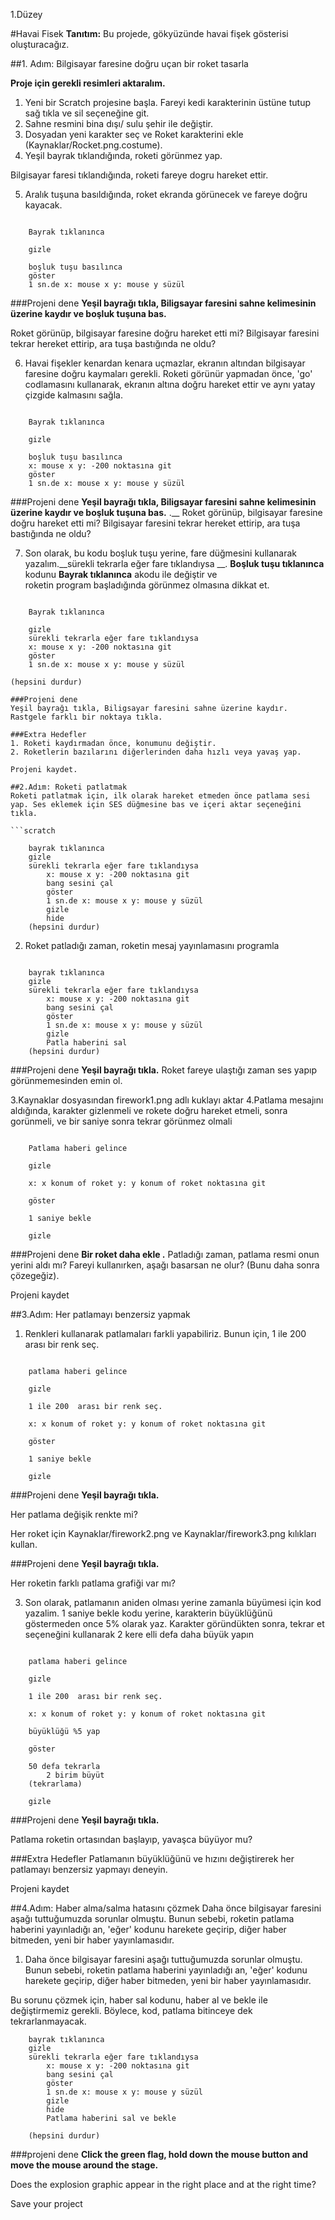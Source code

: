 1.Düzey

#Havai Fisek
__Tanıtım:__
Bu projede, gökyüzünde havai fişek gösterisi oluşturacağız.

##1. Adım: Bilgisayar faresine doğru uçan bir roket tasarla

__Proje için gerekli resimleri aktaralım.__

1. Yeni bir Scratch projesine başla. Fareyi kedi karakterinin üstüne tutup sağ tıkla ve sil seçeneğine git.
2. Sahne resmini bina dışı/ sulu şehir ile değiştir.
3. Dosyadan yeni karakter seç ve Roket karakterini ekle (Kaynaklar/Rocket.png.costume).
4. Yeşil bayrak tıklandığında, roketi görünmez yap.

Bilgisayar faresi tıklandığında, roketi fareye dogru hareket ettir.

5. Aralık tuşuna basıldığında, roket ekranda görünecek ve fareye doğru kayacak. 

```scratch

	Bayrak tıklanınca

	gizle

	boşluk tuşu basılınca
	göster
	1 sn.de x: mouse x y: mouse y süzül
```
		
###Projeni dene
__Yeşil bayrağı tıkla, Biligsayar faresini sahne kelimesinin üzerine kaydır ve 	boşluk tuşuna bas.__

Roket görünüp, bilgisayar faresine doğru hareket etti mi? 
Bilgisayar faresini tekrar hereket ettirip, ara tuşa bastığında ne oldu?

6. Havai fişekler kenardan kenara uçmazlar, ekranın altından bilgisayar faresine doğru kaymaları gerekli. 
Roketi görünür yapmadan önce, 'go' codlamasını kullanarak, ekranın altına doğru hareket ettir ve aynı yatay çizgide kalmasını sağla.

```scratch

	Bayrak tıklanınca

	gizle

	boşluk tuşu basılınca
	x: mouse x y: -200 noktasına git
	göster
	1 sn.de x: mouse x y: mouse y süzül
```

###Projeni dene
__Yeşil bayrağı tıkla, Biligsayar faresini sahne kelimesinin üzerine kaydır ve boşluk tuşuna bas.__ .__ 
Roket görünüp, bilgisayar faresine doğru hareket etti mi? Bilgisayar faresini tekrar hereket ettirip, ara tuşa bastığında ne oldu? 

7. Son olarak, bu kodu boşluk tuşu yerine, fare düğmesini kullanarak yazalım.__sürekli tekrarla eğer fare tıklandıysa __.
__Boşluk tuşu tıklanınca__ kodunu __Bayrak tıklanınca__ akodu ile değiştir ve  
roketin program başladığında görünmez olmasına dikkat et.

```scratch

	Bayrak tıklanınca

	gizle
	sürekli tekrarla eğer fare tıklandıysa
	x: mouse x y: -200 noktasına git
	göster
	1 sn.de x: mouse x y: mouse y süzül
```
	(hepsini durdur)
```
###Projeni dene
Yeşil bayrağı tıkla, Biligsayar faresini sahne üzerine kaydır. Rastgele farklı bir noktaya tıkla.

###Extra Hedefler
1. Roketi kaydırmadan önce, konumunu değiştir.
2. Roketlerin bazılarını diğerlerinden daha hızlı veya yavaş yap.

Projeni kaydet.

##2.Adım: Roketi patlatmak
Roketi patlatmak için, ilk olarak hareket etmeden önce patlama sesi yap. Ses eklemek için SES düğmesine bas ve içeri aktar seçeneğini tıkla.

```scratch

	bayrak tıklanınca
	gizle
	sürekli tekrarla eğer fare tıklandıysa
		x: mouse x y: -200 noktasına git
		bang sesini çal
		göster
		1 sn.de x: mouse x y: mouse y süzül
		gizle
		hide
	(hepsini durdur)
```
2. Roket patladığı zaman, roketin mesaj yayınlamasını programla

```scratch

	bayrak tıklanınca
	gizle
	sürekli tekrarla eğer fare tıklandıysa
		x: mouse x y: -200 noktasına git
		bang sesini çal
		göster
		1 sn.de x: mouse x y: mouse y süzül
		gizle
		Patla haberini sal
	(hepsini durdur)
```
###Projeni dene
__Yeşil bayrağı tıkla.__ 
Roket fareye ulaştığı zaman ses yapıp görünmemesinden emin ol.

3.Kaynaklar dosyasından firework1.png adlı kuklayı aktar
4.Patlama mesajını aldığında, karakter gizlenmeli ve rokete doğru hareket etmeli, sonra gorünmeli, ve bir saniye sonra tekrar görünmez olmali

```scratch

	Patlama haberi gelince

	gizle

	x: x konum of roket y: y konum of roket noktasına git

	göster

	1 saniye bekle

	gizle
```
###Projeni dene
__Bir roket daha ekle .__ 
Patladığı zaman, patlama resmi onun yerini aldı mı? Fareyi kullanırken, aşağı basarsan ne olur? (Bunu daha sonra çözegeğiz).

Projeni kaydet

##3.Adım: Her patlamayı benzersiz yapmak

1. Renkleri kullanarak patlamaları farkli yapabiliriz. Bunun için, 1 ile 200 arası bir renk seç. 

```scratch

	patlama haberi gelince

	gizle

	1 ile 200  arası bir renk seç.

	x: x konum of roket y: y konum of roket noktasına git

	göster

	1 saniye bekle

	gizle
```

###Projeni dene
__Yeşil bayrağı tıkla.__ 

Her patlama değişik renkte mi?

Her roket için Kaynaklar/firework2.png ve Kaynaklar/firework3.png kılıkları kullan. 

###Projeni dene
__Yeşil bayrağı tıkla.__ 

Her roketin farklı patlama grafiği var mı?

3. Son olarak, patlamanın aniden olması yerine zamanla büyümesi için kod yazalim. 1 saniye bekle kodu yerine, karakterin büyüklüğünü göstermeden once 5% olarak yaz. 
Karakter göründükten sonra, tekrar et seçeneğini kullanarak 2 kere elli defa daha büyük yapın
```scratch

	patlama haberi gelince

	gizle

	1 ile 200  arası bir renk seç.

	x: x konum of roket y: y konum of roket noktasına git

	büyüklüğü %5 yap
	
	göster

	50 defa tekrarla 
		2 birim büyüt
	(tekrarlama)

	gizle
```
###Projeni dene
__Yeşil bayrağı tıkla.__ 

Patlama roketin ortasından başlayıp, yavaşca büyüyor mu?

###Extra Hedefler
Patlamanın büyüklüğünü ve hızını değiştirerek her patlamayı benzersiz yapmayı deneyin.

Projeni kaydet

##4.Adım: Haber alma/salma hatasını çözmek
Daha önce bilgisayar faresini aşağı tuttuğumuzda sorunlar olmuştu. 
Bunun sebebi, roketin patlama haberini yayınladığı an, 'eğer' kodunu  harekete geçirip, diğer haber bitmeden, yeni bir haber yayınlamasıdır.


1. Daha önce bilgisayar faresini aşağı tuttuğumuzda sorunlar olmuştu. Bunun sebebi, roketin patlama haberini yayınladığı an, 'eğer' kodunu  harekete geçirip, diğer haber bitmeden, yeni bir haber yayınlamasıdır.

Bu sorunu çözmek için, haber sal kodunu, haber al ve bekle ile değiştirmemiz gerekli. Böylece, kod, patlama bitinceye dek tekrarlanmayacak.

```scratch
	bayrak tıklanınca
	gizle
	sürekli tekrarla eğer fare tıklandıysa
		x: mouse x y: -200 noktasına git
		bang sesini çal
		göster
		1 sn.de x: mouse x y: mouse y süzül
		gizle
		hide
		Patlama haberini sal ve bekle
		
	(hepsini durdur)
```
###projeni dene
__Click the green flag, hold down the mouse button and move the mouse around the stage.__ 

Does the explosion graphic appear in the right place and at the right time?

Save your project
